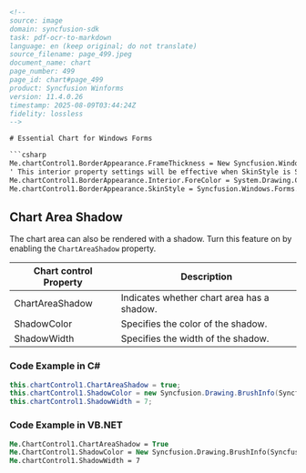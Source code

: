 ```html
<!--
source: image
domain: syncfusion-sdk
task: pdf-ocr-to-markdown
language: en (keep original; do not translate)
source_filename: page_499.jpeg
document_name: chart
page_number: 499
page_id: chart#page_499
product: Syncfusion Winforms
version: 11.4.0.26
timestamp: 2025-08-09T03:44:24Z
fidelity: lossless
-->

# Essential Chart for Windows Forms

```csharp
Me.chartControl1.BorderAppearance.FrameThickness = New Syncfusion.Windows.Forms.Chart.ChartThickness(15F, 30F, 15F, 18F)
' This interior property settings will be effective when SkinStyle is Sunken, Etched and Raised.
Me.chartControl1.BorderAppearance.Interior.ForeColor = System.Drawing.Color.Maroon
Me.chartControl1.BorderAppearance.SkinStyle = Syncfusion.Windows.Forms.Chart.ChartBorderSkinStyle.Raised
```

## Chart Area Shadow

The chart area can also be rendered with a shadow. Turn this feature on by enabling the `ChartAreaShadow` property.

| Chart control Property | Description                                               |
|-------------------------|-----------------------------------------------------------|
| ChartAreaShadow        | Indicates whether chart area has a shadow.              |
| ShadowColor            | Specifies the color of the shadow.                       |
| ShadowWidth            | Specifies the width of the shadow.                       |

### Code Example in C#

```csharp
this.chartControl1.ChartAreaShadow = true;
this.chartControl1.ShadowColor = new Syncfusion.Drawing.BrushInfo(Syncfusion.Drawing.GradientStyle.ForwardDiagonal, System.Drawing.Color.AntiqueWhite, System.Drawing.Color.Goldenrod);
this.chartControl1.ShadowWidth = 7;
```

### Code Example in VB.NET

```vb
Me.ChartControl1.ChartAreaShadow = True
Me.ChartControl1.ShadowColor = New Syncfusion.Drawing.BrushInfo(Syncfusion.Drawing.GradientStyle.ForwardDiagonal, System.Drawing.Color.AntiqueWhite, System.Drawing.Color.Goldenrod)
Me.chartControl1.ShadowWidth = 7
```

<!-- tags: [Syncfusion, Windows Forms, Chart, ChartArea, Shadow, BorderAppearance, Theme, SkinStyle, GradientBrush] keywords: [chart area, shadow effect, chart control, theme customization, skin style, frame thickness, color properties, drawing brush] -->
```